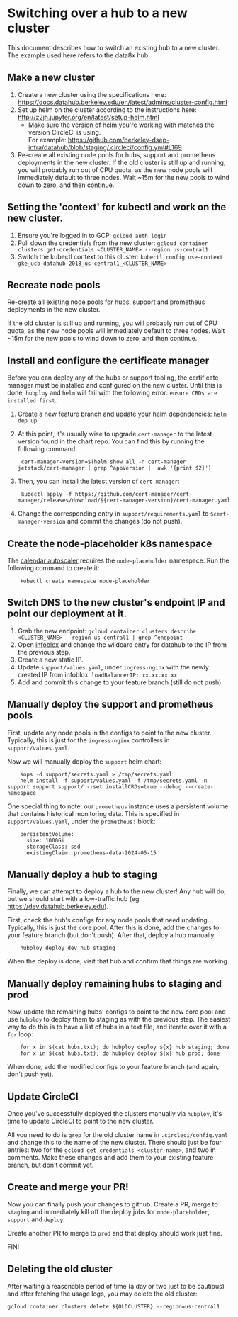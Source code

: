 # Switching over a hub to a new cluster

This document describes how to switch an existing hub to a new cluster.  The example used here refers to the data8x hub.

## Make a new cluster
1. Create a new cluster using the specifications here:  
   https://docs.datahub.berkeley.edu/en/latest/admins/cluster-config.html
2. Set up helm on the cluster according to the instructions here:  
   http://z2jh.jupyter.org/en/latest/setup-helm.html
     - Make sure the version of helm you're working with matches the version CircleCI is using.  
       For example:  https://github.com/berkeley-dsep-infra/datahub/blob/staging/.circleci/config.yml#L169
3. Re-create all existing node pools for hubs, support and prometheus deployments in the new cluster.  If the old cluster is still up and running, you will probably run out of CPU quota, as the new node pools will immediately default to three nodes.  Wait ~15m for the new pools to wind down to zero, and then continue.

## Setting the 'context' for kubectl and work on the new cluster.
1. Ensure you're logged in to GCP:  `gcloud auth login`
2. Pull down the credentials from the new cluster:  `gcloud container clusters get-credentials <CLUSTER_NAME> --region us-central1`
3. Switch the kubectl context to this cluster:  `kubectl config use-context gke_ucb-datahub-2018_us-central1_<CLUSTER_NAME>`

## Recreate node pools
Re-create all existing node pools for hubs, support and prometheus deployments in the new cluster.

If the old cluster is still up and running, you will probably run out of CPU quota, as the new node pools will immediately default to three nodes.  Wait ~15m for the new pools to wind down to zero, and then continue.

## Install and configure the certificate manager
Before you can deploy any of the hubs or support tooling, the certificate manager must be installed and
configured on the new cluster.  Until this is done, `hubploy` and `helm` will fail with the following error:
`ensure CRDs are installed first`.

1. Create a new feature branch and update your helm dependencies:  `helm dep up`
2. At this point, it's usually wise to upgrade `cert-manager` to the latest version found in the chart repo.
   You can find this by running the following command:

		cert-manager-version=$(helm show all -n cert-manager jetstack/cert-manager | grep ^appVersion |  awk '{print $2}')

3. Then, you can install the latest version of `cert-manager`:

		kubectl apply -f https://github.com/cert-manager/cert-manager/releases/download/${cert-manager-version}/cert-manager.yaml

4. Change the corresponding entry in `support/requirements.yaml` to `$cert-manager-version` and commit the changes (do not push).

## Create the node-placeholder k8s namespace
The [calendar autoscaler](https://docs.datahub.berkeley.edu/en/latest/admins/howto/calendar-scaler.html) requires the `node-placeholder` namespace.  Run the following command to create it:

		kubectl create namespace node-placeholder

## Switch DNS to the new cluster's endpoint IP and point our deployment at it.
1. Grab the new endpoint:  `gcloud container clusters describe <CLUSTER_NAME> --region us-central1 | grep ^endpoint`
2. Open [infoblox](https://infoblox.net.berkeley.edu) and change the wildcard entry for datahub to the IP from the previous step.
3. Create a new static IP.
4. Update `support/values.yaml`, under `ingress-nginx` with the newly created IP from infoblox:  `loadBalancerIP: xx.xx.xx.xx`
5. Add and commit this change to your feature branch (still do not push).

## Manually deploy the support and prometheus pools
First, update any node pools in the configs to point to the new cluster.  Typically, this is just for the `ingress-nginx` controllers in `support/values.yaml`.

Now we will manually deploy the `support` helm chart:

		sops -d support/secrets.yaml > /tmp/secrets.yaml
		helm install -f support/values.yaml -f /tmp/secrets.yaml -n support support support/ --set installCRDs=true --debug --create-namespace

One special thing to note: our `prometheus` instance uses a persistent volume that contains historical monitoring data.  This is specified in `support/values.yaml`, under the `prometheus:` block:

		persistentVolume:
		  size: 1000Gi
		  storageClass: ssd
		  existingClaim: prometheus-data-2024-05-15

## Manually deploy a hub to staging
Finally, we can attempt to deploy a hub to the new cluster!  Any hub will do, but we should start with a low-traffic hub (eg:  https://dev.datahub.berkeley.edu).

First, check the hub's configs for any node pools that need updating.  Typically, this is just the core pool.  After this is done, add the changes to your feature branch (but don't push).  After that, deploy a hub manually:

		hubploy deploy dev hub staging

When the deploy is done, visit that hub and confirm that things are working.

## Manually deploy remaining hubs to staging and prod
Now, update the remaining hubs' configs to point to the new core pool and use `hubploy` to deploy them to staging as with the previous step.  The easiest way to do this is to have a list of hubs in a text file, and iterate over it with a `for` loop:

		for x in $(cat hubs.txt); do hubploy deploy ${x} hub staging; done
		for x in $(cat hubs.txt); do hubploy deploy ${x} hub prod; done

When done, add the modified configs to your feature branch (and again, don't push yet).

## Update CircleCI
Once you've successfully deployed the clusters manually via `hubploy`, it's time to update CircleCI to point to the new cluster.

All you need to do is `grep` for the old cluster name in `.circleci/config.yaml` and change this to the name of the new cluster.  There should just be four entries:  two for the `gcloud get credentials <cluster-name>`, and two in comments.  Make these changes and add them to your existing feature branch, but don't commit yet.

## Create and merge your PR!
Now you can finally push your changes to github.  Create a PR, merge to `staging` and immediately kill off the deploy jobs for `node-placeholder`, `support` and `deploy`.

Create another PR to merge to `prod` and that deploy should work just fine.

FIN!

## Deleting the old cluster

After waiting a reasonable period of time (a day or two just to be cautious) and after fetching the usage logs, you may delete the old cluster:

    gcloud container clusters delete ${OLDCLUSTER} --region=us-central1
